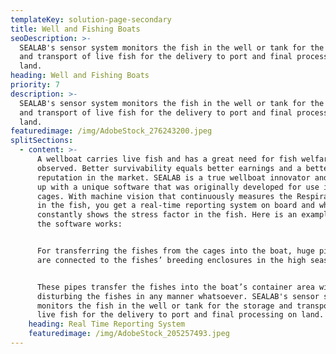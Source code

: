 ```yaml
---
templateKey: solution-page-secondary
title: Well and Fishing Boats
seoDescription: >-
  SEALAB's sensor system monitors the fish in the well or tank for the storage
  and transport of live fish for the delivery to port and final processing on
  land. 
heading: Well and Fishing Boats
priority: 7
description: >-
  SEALAB's sensor system monitors the fish in the well or tank for the storage
  and transport of live fish for the delivery to port and final processing on
  land. 
featuredimage: /img/AdobeStock_276243200.jpeg
splitSections:
  - content: >-
      A wellboat carries live fish and has a great need for fish welfare to be
      observed. Better survivability equals better earnings and a better
      reputation in the market. SEALAB is a true wellboat innovator and has come
      up with a unique software that was originally developed for use in salmon
      cages. With machine vision that continuously measures the Respiratory Rate
      in the fish, you get a real-time reporting system on board and which
      constantly shows the stress factor in the fish. Here is an example of how
      the software works:


      For transferring the fishes from the cages into the boat, huge pipelines
      are connected to the fishes’ breeding enclosures in the high seas.


      These pipes transfer the fishes into the boat’s container area without
      disturbing the fishes in any manner whatsoever. SEALAB's sensor system
      monitors the fish in the well or tank for the storage and transport of
      live fish for the delivery to port and final processing on land.
    heading: Real Time Reporting System
    featuredimage: /img/AdobeStock_205257493.jpeg
---
```


